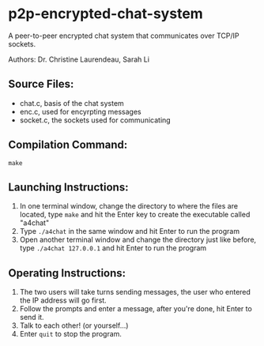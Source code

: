 # p2p-encrypted-chat-system
A peer-to-peer encrypted chat system that communicates over TCP/IP sockets.

Authors: Dr. Christine Laurendeau, Sarah Li

## Source Files:
- chat.c, basis of the chat system
- enc.c, used for encyrpting messages
- socket.c, the sockets used for communicating

## Compilation Command:
`make`

## Launching Instructions:
1. In one terminal window, change the directory to where the files are located, type `make` and hit the Enter key to create the executable called "a4chat"
2. Type `./a4chat` in the same window and hit Enter to run the program
3. Open another terminal window and change the directory just like before, type `./a4chat 127.0.0.1` and hit Enter to run the program

## Operating Instructions:
1. The two users will take turns sending messages, the user who entered the IP address will go first.
2. Follow the prompts and enter a message, after you're done, hit Enter to send it.
3. Talk to each other! (or yourself...)
4. Enter `quit` to stop the program.
